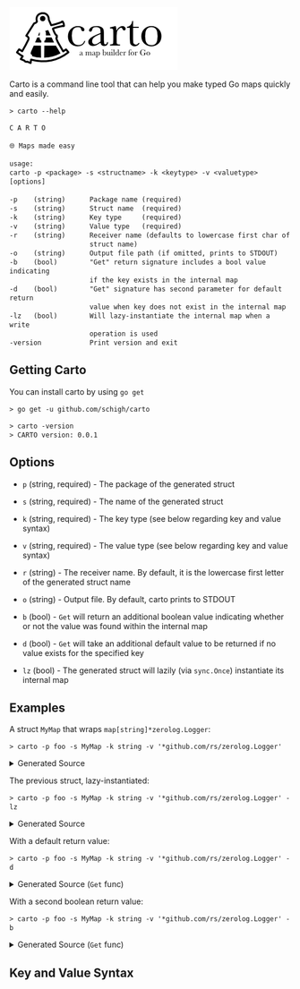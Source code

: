 ![carto](./_img/carto.png)

Carto is a command line tool that can help you make typed Go maps quickly and easily.  

```
> carto --help
```

```
C A R T O

🌐 Maps made easy

usage:
carto -p <package> -s <structname> -k <keytype> -v <valuetype> [options]

-p    (string)      Package name (required)
-s    (string)      Struct name  (required)
-k    (string)      Key type     (required)
-v    (string)      Value type   (required)
-r    (string)      Receiver name (defaults to lowercase first char of
                    struct name)
-o    (string)      Output file path (if omitted, prints to STDOUT)
-b    (bool)        "Get" return signature includes a bool value indicating
                    if the key exists in the internal map
-d    (bool)        "Get" signature has second parameter for default return
                    value when key does not exist in the internal map
-lz   (bool)        Will lazy-instantiate the internal map when a write
                    operation is used
-version            Print version and exit
```

## Getting Carto

You can install carto by using `go get`

```
> go get -u github.com/schigh/carto
```

```
> carto -version
> CARTO version: 0.0.1
```

## Options

* `p` (string, required) - The package of the generated struct

* `s` (string, required) - The name of the generated struct

* `k` (string, required) - The key type (see below regarding key and value syntax)

* `v` (string, required) - The value type (see below regarding key and value syntax)

* `r` (string) - The receiver name.  By default, it is the lowercase first letter of the generated struct name

* `o` (string) - Output file.  By default, carto prints to STDOUT

* `b` (bool) - `Get` will return an additional boolean value indicating whether or not the value was found within the internal map
* `d` (bool) - `Get` will take an additional default value to be returned if no value exists for the specified key
* `lz` (bool) - The generated struct will lazily (via  `sync.Once`) instantiate its internal map

## Examples

A struct `MyMap` that wraps `map[string]*zerolog.Logger`:

```
> carto -p foo -s MyMap -k string -v '*github.com/rs/zerolog.Logger'
```
<details>
<summary>Generated Source</summary>
<p>

```go
// Code generated Tue, 27 Aug 2019 10:27:43 EDT by carto.  DO NOT EDIT.
package foo

import (
	"sync"

	"github.com/rs/zerolog"
)

// MyMap wraps map[string]*zerolog.Logger, and locks reads and writes with a mutex
type MyMap struct {
	mx   sync.RWMutex
	impl map[string]*zerolog.Logger
}

// NewMyMap generates a new MyMap with a non-nil map
func NewMyMap() *MyMap {
	m := &MyMap{}
	m.impl = make(map[string]*zerolog.Logger)

	return m
}

// Get gets the *zerolog.Logger keyed by string.
func (m *MyMap) Get(key string) (value *zerolog.Logger) {
	m.mx.RLock()
	defer m.mx.RUnlock()

	value = m.impl[key]

	return
}

// Keys will return all keys in the MyMap's internal map
func (m *MyMap) Keys() (keys []string) {
	m.mx.RLock()
	defer m.mx.RUnlock()

	keys = make([]string, len(m.impl))
	var i int
	for k := range m.impl {
		keys[i] = k
		i++
	}

	return
}

// Set will add an element to the MyMap's internal map with the specified key
func (m *MyMap) Set(key string, value *zerolog.Logger) {
	m.mx.Lock()
	defer m.mx.Unlock()

	m.impl[key] = value
}

// Absorb will take all the keys and values from another MyMap's internal map and
// overwrite any existing keys
func (m *MyMap) Absorb(otherMap *MyMap) {
	m.mx.Lock()
	otherMap.mx.RLock()
	defer otherMap.mx.RUnlock()
	defer m.mx.Unlock()

	for k, v := range otherMap.impl {
		m.impl[k] = v
	}
}

// AbsorbMap will take all the keys and values from another map and overwrite any existing keys
func (m *MyMap) AbsorbMap(regularMap map[string]*zerolog.Logger) {
	m.mx.Lock()
	defer m.mx.Unlock()

	for k, v := range regularMap {
		m.impl[k] = v
	}
}

// Delete will remove a *zerolog.Logger from the map by key
func (m *MyMap) Delete(key string) {
	m.mx.Lock()
	defer m.mx.Unlock()

	delete(m.impl, key)
}

// Clear will remove all elements from the map
func (m *MyMap) Clear() {
	m.mx.Lock()
	defer m.mx.Unlock()

	m.impl = make(map[string]*zerolog.Logger)
}
```

</p>
</details>

The previous struct, lazy-instantiated:

```
> carto -p foo -s MyMap -k string -v '*github.com/rs/zerolog.Logger' -lz
```
<details>
<summary>Generated Source</summary>
<p>

```go
// Code generated Tue, 27 Aug 2019 10:28:46 EDT by carto.  DO NOT EDIT.
package foo

import (
	"sync"

	"github.com/rs/zerolog"
)

// MyMap wraps map[string]*zerolog.Logger, and locks reads and writes with a mutex
type MyMap struct {
	mx        sync.RWMutex
	impl      map[string]*zerolog.Logger
	onceToken sync.Once
}

// Get gets the *zerolog.Logger keyed by string.
func (m *MyMap) Get(key string) (value *zerolog.Logger) {
	m.mx.RLock()
	defer m.mx.RUnlock()

	value = m.impl[key]

	return
}

// Keys will return all keys in the MyMap's internal map
func (m *MyMap) Keys() (keys []string) {
	m.mx.RLock()
	defer m.mx.RUnlock()

	keys = make([]string, len(m.impl))
	var i int
	for k := range m.impl {
		keys[i] = k
		i++
	}

	return
}

// Set will add an element to the MyMap's internal map with the specified key
func (m *MyMap) Set(key string, value *zerolog.Logger) {
	m.mx.Lock()
	defer m.mx.Unlock()

	m.onceToken.Do(func() {
		m.impl = make(map[string]*zerolog.Logger)
	})
	m.impl[key] = value
}

// Absorb will take all the keys and values from another MyMap's internal map and
// overwrite any existing keys
func (m *MyMap) Absorb(otherMap *MyMap) {
	m.mx.Lock()
	otherMap.mx.RLock()
	defer otherMap.mx.RUnlock()
	defer m.mx.Unlock()

	m.onceToken.Do(func() {
		m.impl = make(map[string]*zerolog.Logger)
	})
	for k, v := range otherMap.impl {
		m.impl[k] = v
	}
}

// AbsorbMap will take all the keys and values from another map and overwrite any existing keys
func (m *MyMap) AbsorbMap(regularMap map[string]*zerolog.Logger) {
	m.mx.Lock()
	defer m.mx.Unlock()

	m.onceToken.Do(func() {
		m.impl = make(map[string]*zerolog.Logger)
	})
	for k, v := range regularMap {
		m.impl[k] = v
	}
}

// Delete will remove a *zerolog.Logger from the map by key
func (m *MyMap) Delete(key string) {
	m.mx.Lock()
	defer m.mx.Unlock()

	m.onceToken.Do(func() {
		m.impl = make(map[string]*zerolog.Logger)
	})
	delete(m.impl, key)
}

// Clear will remove all elements from the map
func (m *MyMap) Clear() {
	m.mx.Lock()
	defer m.mx.Unlock()

	m.impl = make(map[string]*zerolog.Logger)
}
```

</p>
</details>

With a default return value:

```
> carto -p foo -s MyMap -k string -v '*github.com/rs/zerolog.Logger' -d
```
<details>
<summary>Generated Source (<code>Get</code> func)</summary>
<p>

```go
...

// Get gets the *zerolog.Logger keyed by string.  If the key does not exist, a default // Get gets the *zerolog.Logger keyed by string.  If the key does not exist, a default *zerolog.Logger will be returned
func (m *MyMap) Get(key string, dflt *zerolog.Logger) (value *zerolog.Logger) {
	m.mx.RLock()
	defer m.mx.RUnlock()

	var ok bool
	value, ok = m.impl[key]
	if !ok {
		value = dflt
	}

	return
}

...
```

</p>
</details>

With a second boolean return value:

```
> carto -p foo -s MyMap -k string -v '*github.com/rs/zerolog.Logger' -b
```
<details>
<summary>Generated Source (<code>Get</code> func)</summary>
<p>

```go
...

// Get gets the *zerolog.Logger keyed by string. Also returns bool value indicating whether the key exists in the map
func (m *MyMap) Get(key string) (value *zerolog.Logger, ok bool) {
	m.mx.RLock()
	defer m.mx.RUnlock()

	value, ok = m.impl[key]

	return
}

...
```

</p>
</details>

## Key and Value Syntax
